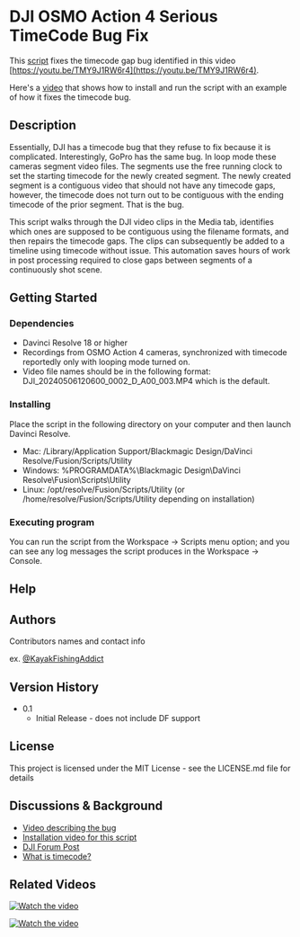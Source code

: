 # DJI OSMO Action 4 Serious TimeCode Bug Fix

This [script](https://github.com/kayakfishingaddict/davinci-resolve-scripts/blob/master/DJI%20OA4%20Serious%20Timecode%20Bug%20Fix.lua) fixes the timecode gap bug identified in this video [https://youtu.be/TMY9J1RW6r4](https://youtu.be/TMY9J1RW6r4).

Here's a [video](https://youtu.be/AW236xE3xqs) that shows how to install and run the script with an example of how it fixes the timecode bug.

## Description

Essentially, DJI has a timecode bug that they refuse to fix because it is complicated.  Interestingly, GoPro has the same bug.  In loop mode these cameras segment video files.  The segments use the free running clock to set the starting timecode for the newly created segment.  The newly created segment is a contiguous video that should not have any timecode gaps, however, the timecode does not turn out to be contiguous with the ending timecode of the prior segment.  That is the bug.

This script walks through the DJI video clips in the Media tab, identifies which ones are supposed to be contiguous using the filename formats, and then repairs the timecode gaps.  The clips can subsequently be added to a timeline using timecode without issue.  This automation saves hours of work in post processing required to close gaps between segments of a continuously shot scene.

## Getting Started

### Dependencies

* Davinci Resolve 18 or higher
* Recordings from OSMO Action 4 cameras, synchronized with timecode reportedly only with looping mode turned on.
* Video file names should be in the following format: DJI_20240506120600_0002_D_A00_003.MP4 which is the default.

### Installing

Place the script in the following directory on your computer and then launch Davinci Resolve.

* Mac: /Library/Application Support/Blackmagic Design/DaVinci Resolve/Fusion/Scripts/Utility
* Windows: %PROGRAMDATA%\Blackmagic Design\DaVinci Resolve\Fusion\Scripts\Utility
* Linux: /opt/resolve/Fusion/Scripts/Utility (or /home/resolve/Fusion/Scripts/Utility depending on installation)

### Executing program

You can run the script from the Workspace -> Scripts menu option; and you can see any log messages the script produces in the Workspace -> Console.

## Help

## Authors

Contributors names and contact info

ex. [@KayakFishingAddict](https://youtube.com/kayakfishingaddict)

## Version History

* 0.1
  * Initial Release - does not include DF support

## License

This project is licensed under the MIT License - see the LICENSE.md file for details

## Discussions & Background

* [Video describing the bug](https://youtu.be/TMY9J1RW6r4)
* [Installation video for this script](https://youtu.be/AW236xE3xqs)
* [DJI Forum Post](https://forum.dji.com/forum.php?mod=viewthread&tid=298365)
* [What is timecode?](https://rode.com/en/about/news-info/what-is-timecode-and-why-do-you-need-it)

## Related Videos

[![Watch the video](https://img.youtube.com/vi/TMY9J1RW6r4/hqdefault.jpg
)](https://youtu.be/TMY9J1RW6r4)

[![Watch the video](https://img.youtube.com/vi/AW236xE3xqs/hqdefault.jpg
)](https://youtu.be/AW236xE3xqs)
